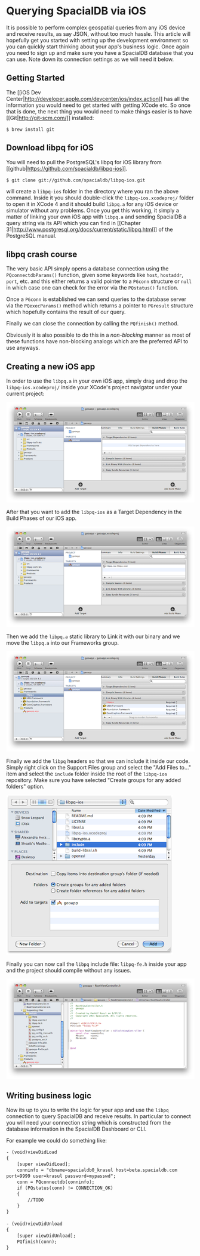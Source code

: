 # Querying SpacialDB via iOS

It is possible to perform complex geospatial queries from any iOS device and receive results, as say JSON, without too much hassle. This article will hopefully get you started with setting up the development environment so you can quickly start thinking about your app's business logic. Once again you need to sign up and make sure you have a SpacialDB database that you can use. Note down its connection settings as we will need it below.

## Getting Started

The [[iOS Dev Center|http://developer.apple.com/devcenter/ios/index.action]] has all the information you would need to get started with getting XCode etc. So once that is done, the next thing you would need to make things easier is to have [[Git|http://git-scm.com/]] installed:

```console
$ brew install git
```

## Download libpq for iOS

You will need to pull the PostgreSQL's libpq for iOS library from [[github|https://github.com/spacialdb/libpq-ios]].

```console
$ git clone git://github.com/spacialdb/libpq-ios.git
```

will create a `libpq-ios` folder in the directory where you ran the above command. Inside it you should double-click the `libpq-ios.xcodeproj/` folder to open it in XCode 4 and it should build `libpq.a` for any iOS device or simulator without any problems. Once you get this working, it simply a matter of linking your own iOS app with `libpq.a` and sending SpacialDB a query string via its API which you can find in [[Chapter 31|http://www.postgresql.org/docs/current/static/libpq.html]] of the PostgreSQL manual.

## libpq crash course

The very basic API simply opens a database connection using the `PQconnectdbParams()` function, given some keywords like `host`, `hostaddr`, `port`, etc. and this either returns a valid pointer to a `PGconn` structure or `null` in which case one can check for the error via the `PQstatus()` function. 

Once a `PGconn` is established we can send queries to the database server via the `PQexecParams()` method which returns a pointer to `PGresult` structure which hopefully contains the result of our query. 

Finally we can close the connection by calling the `PQfinish()` method. 

Obviously it is also possible to do this in a *non-blocking* manner as most of these functions have non-blocking analogs which are the preferred API to use anyways.

## Creating a new iOS app

In order to use the `libpq.a` in your own iOS app, simply drag and drop the `libpq-ios.xcodeproj/` inside your XCode's project navigator under your current project:

![XCode-1](/img/xcode-1.png)

After that you want to add the `libpq-ios` as a Target Dependency in the Build Phases of our iOS app.

![XCode-2](/img/xcode-2.png)

Then we add the `libpq.a` static library to Link it with our binary and we move the `libpq.a` into our Frameworks group.

![XCode-3](/img/xcode-3.png)


Finally we add the `libpq` headers so that we can include it inside our code. Simply right click on the Support Files group and select the "Add Files to..." item and select the `include` folder inside the root of the  `libpq-ios` repository. Make sure you have selected "Create groups for any added folders" option.

![XCode-4](/img/xcode-4.png)


Finally you can now call the `libpq` include file: `libpq-fe.h`  inside your app and the project should compile without any issues.

![XCode-5](/img/xcode-5.png)

## Writing business logic

Now its up to you to write the logic for your app and use the `libpq` connection to query SpacialDB and receive  results. In particular to connect you will need your connection string which is constructed from the database information in the SpacialDB Dashboard or CLI.

For example we could do something like:
```obj-c
- (void)viewDidLoad
{
    [super viewDidLoad];
    conninfo = "dbname=spacialdb0_krasul host=beta.spacialdb.com port=9999 user=krasul password=mypasswd";
    conn = PQconnectdb(conninfo);
    if (PQstatus(conn) != CONNECTION_OK)
    {
        //TODO
    }
}

- (void)viewDidUnload
{
    [super viewDidUnload];
    PQfinish(conn);
}
```